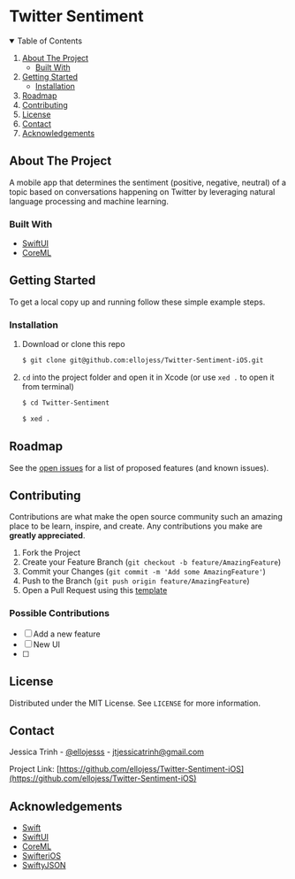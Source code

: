 # Twitter Sentiment 

<!-- TABLE OF CONTENTS -->
<details open="open">
  <summary>Table of Contents</summary>
  <ol>
    <li>
      <a href="#about-the-project">About The Project</a>
      <ul>
        <li><a href="#built-with">Built With</a></li>
      </ul>
    </li>
    <li>
      <a href="#getting-started">Getting Started</a>
      <ul>
        <li><a href="#installation">Installation</a></li>
      </ul>
    </li>
    <li><a href="#roadmap">Roadmap</a></li>
    <li><a href="#contributing">Contributing</a></li>
    <li><a href="#license">License</a></li>
    <li><a href="#contact">Contact</a></li>
    <li><a href="#acknowledgements">Acknowledgements</a></li>
  </ol>
</details>


<!-- ABOUT THE PROJECT -->
## About The Project

A mobile app that determines the sentiment (positive, negative, neutral) of a topic based on conversations happening on Twitter by leveraging natural language processing and machine learning. 

### Built With
* [SwiftUI](https://www.javascript.com/)
* [CoreML](https://nodejs.org/en/)


<!-- GETTING STARTED -->
## Getting Started

To get a local copy up and running follow these simple example steps.

### Installation

1. Download or clone this repo 
    ```bash
    $ git clone git@github.com:ellojess/Twitter-Sentiment-iOS.git
    ```

2. `cd` into the project folder and open it in Xcode (or use `xed .` to open it from terminal) 
    ```bash
    $ cd Twitter-Sentiment

    $ xed . 
    ```
  
<!-- ROADMAP -->
## Roadmap

See the [open issues](https://github.com/ellojess/Twitter-Sentiment-iOS/issues) for a list of proposed features (and known issues).

<!-- CONTRIBUTING -->
## Contributing

Contributions are what make the open source community such an amazing place to be learn, inspire, and create. Any contributions you make are **greatly appreciated**.

1. Fork the Project
2. Create your Feature Branch (`git checkout -b feature/AmazingFeature`)
3. Commit your Changes (`git commit -m 'Add some AmazingFeature'`)
4. Push to the Branch (`git push origin feature/AmazingFeature`)
5. Open a Pull Request using this [template](https://github.com/embeddedartistry/templates/blob/master/oss_docs/PULL_REQUEST_TEMPLATE.md)

### Possible Contributions 
- [ ] Add a new feature
- [ ] New UI 
- [ ] 

<!-- LICENSE -->
## License

Distributed under the MIT License. See `LICENSE` for more information.

<!-- CONTACT -->
## Contact

Jessica Trinh - [@ellojesss](https://twitter.com/ellojesss) - jtjessicatrinh@gmail.com

Project Link: [https://github.com/ellojess/Twitter-Sentiment-iOS](https://github.com/ellojess/Twitter-Sentiment-iOS)

<!-- ACKNOWLEDGEMENTS -->
## Acknowledgements
* [Swift](https://developer.apple.com/swift/)
* [SwiftUI](https://developer.apple.com/documentation/swiftui/)
* [CoreML](https://developer.apple.com/documentation/coreml)
* [SwifteriOS](https://github.com/mattdonnelly/Swifter)
* [SwiftyJSON](https://github.com/SwiftyJSON/SwiftyJSON)
